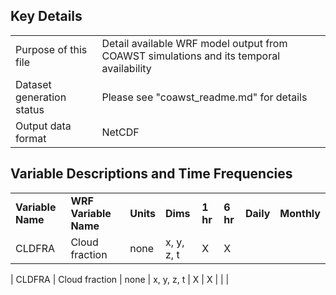 ## Key Details

| | | 
|:-----|:-----|
| Purpose of this file | Detail available WRF model output from COAWST simulations and its temporal availability |
| Dataset generation status | Please see "coawst_readme.md" for details |
| Output data format | NetCDF |

## Variable Descriptions and Time Frequencies

| | | | | | | | |
|:-----|:-----|:-----|:-----|:-----|:-----|:-----|:-----|
| **Variable Name** | **WRF Variable Name** | **Units** | **Dims** |  **1 hr** | **6 hr** | **Daily** | **Monthly** |
| CLDFRA | Cloud fraction | none | x, y, z, t | X  | X |  |  |


| CLDFRA | Cloud fraction | none | x, y, z, t | X  | X |  |  |

